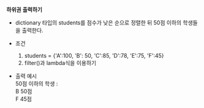 **하위권 출력하기**
- dictionary 타입의 students를 점수가 낮은 순으로 정렬한 뒤 50점 이하의 학생들을 출력한다.
- 조건 
    1. students = {'A':100, 'B': 50, 'C':85, 'D':78, 'E':75, 'F':45}
    2. filter()과 lambda식을 이용하기
    
- 출력 예시 <br>
    50점 이하의 학생 :<br>
    B 50점<br>
    F 45점